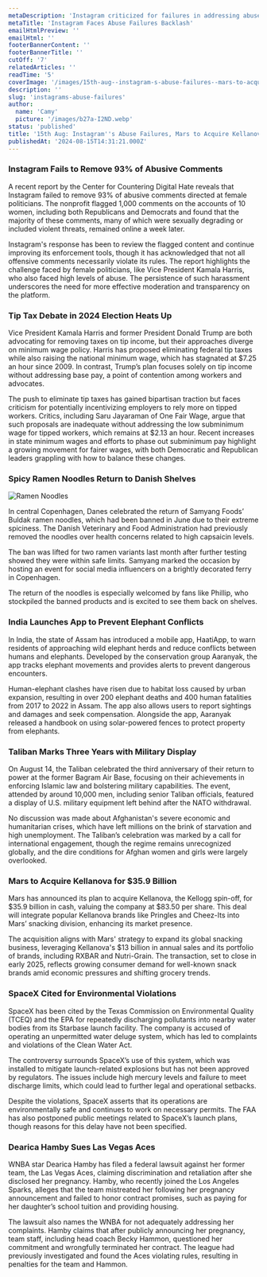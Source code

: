 ```yaml
---
metaDescription: 'Instagram criticized for failures in addressing abuse issues on its platform. Latest developments here.'
metaTitle: 'Instagram Faces Abuse Failures Backlash'
emailHtmlPreview: ''
emailHtml: ''
footerBannerContent: ''
footerBannerTitle: ''
cutOff: '7'
relatedArticles: ''
readTime: '5'
coverImage: '/images/15th-aug--instagram-s-abuse-failures--mars-to-acquire-kellanova--cyND.webp'
description: ''
slug: 'instagrams-abuse-failures'
author:
  name: 'Camy'
  picture: '/images/b27a-I2ND.webp'
status: 'published'
title: '15th Aug: Instagram''s Abuse Failures, Mars to Acquire Kellanova'
publishedAt: '2024-08-15T14:31:21.000Z'
---
```


### Instagram Fails to Remove 93% of Abusive Comments

A recent report by the Center for Countering Digital Hate reveals that Instagram failed to remove 93% of abusive comments directed at female politicians. The nonprofit flagged 1,000 comments on the accounts of 10 women, including both Republicans and Democrats and found that the majority of these comments, many of which were sexually degrading or included violent threats, remained online a week later.

Instagram's response has been to review the flagged content and continue improving its enforcement tools, though it has acknowledged that not all offensive comments necessarily violate its rules. The report highlights the challenge faced by female politicians, like Vice President Kamala Harris, who also faced high levels of abuse. The persistence of such harassment underscores the need for more effective moderation and transparency on the platform.

### Tip Tax Debate in 2024 Election Heats Up

Vice President Kamala Harris and former President Donald Trump are both advocating for removing taxes on tip income, but their approaches diverge on minimum wage policy. Harris has proposed eliminating federal tip taxes while also raising the national minimum wage, which has stagnated at $7.25 an hour since 2009. In contrast, Trump’s plan focuses solely on tip income without addressing base pay, a point of contention among workers and advocates.

The push to eliminate tip taxes has gained bipartisan traction but faces criticism for potentially incentivizing employers to rely more on tipped workers. Critics, including Saru Jayaraman of One Fair Wage, argue that such proposals are inadequate without addressing the low subminimum wage for tipped workers, which remains at $2.13 an hour. Recent increases in state minimum wages and efforts to phase out subminimum pay highlight a growing movement for fairer wages, with both Democratic and Republican leaders grappling with how to balance these changes.

### Spicy Ramen Noodles Return to Danish Shelves

![Ramen Noodles](/images/15th-aug--instagram-s-abuse-failures--mars-to-acquire-kellanova--U5Mz.webp)

In central Copenhagen, Danes celebrated the return of Samyang Foods’ Buldak ramen noodles, which had been banned in June due to their extreme spiciness. The Danish Veterinary and Food Administration had previously removed the noodles over health concerns related to high capsaicin levels.

The ban was lifted for two ramen variants last month after further testing showed they were within safe limits. Samyang marked the occasion by hosting an event for social media influencers on a brightly decorated ferry in Copenhagen.

The return of the noodles is especially welcomed by fans like Phillip, who stockpiled the banned products and is excited to see them back on shelves.

### India Launches App to Prevent Elephant Conflicts

In India, the state of Assam has introduced a mobile app, HaatiApp, to warn residents of approaching wild elephant herds and reduce conflicts between humans and elephants. Developed by the conservation group Aaranyak, the app tracks elephant movements and provides alerts to prevent dangerous encounters.

Human-elephant clashes have risen due to habitat loss caused by urban expansion, resulting in over 200 elephant deaths and 400 human fatalities from 2017 to 2022 in Assam. The app also allows users to report sightings and damages and seek compensation. Alongside the app, Aaranyak released a handbook on using solar-powered fences to protect property from elephants.

### Taliban Marks Three Years with Military Display

On August 14, the Taliban celebrated the third anniversary of their return to power at the former Bagram Air Base, focusing on their achievements in enforcing Islamic law and bolstering military capabilities. The event, attended by around 10,000 men, including senior Taliban officials, featured a display of U.S. military equipment left behind after the NATO withdrawal.

No discussion was made about Afghanistan's severe economic and humanitarian crises, which have left millions on the brink of starvation and high unemployment. The Taliban’s celebration was marked by a call for international engagement, though the regime remains unrecognized globally, and the dire conditions for Afghan women and girls were largely overlooked.

### Mars to Acquire Kellanova for $35.9 Billion

Mars has announced its plan to acquire Kellanova, the Kellogg spin-off, for $35.9 billion in cash, valuing the company at $83.50 per share. This deal will integrate popular Kellanova brands like Pringles and Cheez-Its into Mars’ snacking division, enhancing its market presence.

The acquisition aligns with Mars' strategy to expand its global snacking business, leveraging Kellanova's $13 billion in annual sales and its portfolio of brands, including RXBAR and Nutri-Grain. The transaction, set to close in early 2025, reflects growing consumer demand for well-known snack brands amid economic pressures and shifting grocery trends.

### SpaceX Cited for Environmental Violations

SpaceX has been cited by the Texas Commission on Environmental Quality (TCEQ) and the EPA for repeatedly discharging pollutants into nearby water bodies from its Starbase launch facility. The company is accused of operating an unpermitted water deluge system, which has led to complaints and violations of the Clean Water Act.

The controversy surrounds SpaceX’s use of this system, which was installed to mitigate launch-related explosions but has not been approved by regulators. The issues include high mercury levels and failure to meet discharge limits, which could lead to further legal and operational setbacks.

Despite the violations, SpaceX asserts that its operations are environmentally safe and continues to work on necessary permits. The FAA has also postponed public meetings related to SpaceX’s launch plans, though reasons for this delay have not been specified.

### Dearica Hamby Sues Las Vegas Aces

WNBA star Dearica Hamby has filed a federal lawsuit against her former team, the Las Vegas Aces, claiming discrimination and retaliation after she disclosed her pregnancy. Hamby, who recently joined the Los Angeles Sparks, alleges that the team mistreated her following her pregnancy announcement and failed to honor contract promises, such as paying for her daughter’s school tuition and providing housing.

The lawsuit also names the WNBA for not adequately addressing her complaints. Hamby claims that after publicly announcing her pregnancy, team staff, including head coach Becky Hammon, questioned her commitment and wrongfully terminated her contract. The league had previously investigated and found the Aces violating rules, resulting in penalties for the team and Hammon.